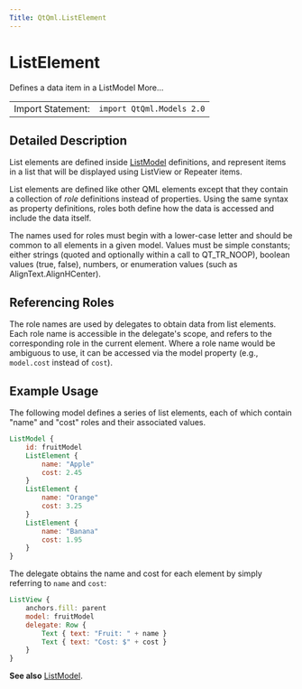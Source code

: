 ```yaml
---
Title: QtQml.ListElement
---
```

        
ListElement
===========

<span class="subtitle"></span>
Defines a data item in a ListModel More...

|                   |                           |
|-------------------|---------------------------|
| Import Statement: | `import QtQml.Models 2.0` |

<span id="details"></span>
Detailed Description
--------------------

List elements are defined inside [ListModel](../QtQml.ListModel.md) definitions, and represent items in a list that will be displayed using ListView or Repeater items.

List elements are defined like other QML elements except that they contain a collection of *role* definitions instead of properties. Using the same syntax as property definitions, roles both define how the data is accessed and include the data itself.

The names used for roles must begin with a lower-case letter and should be common to all elements in a given model. Values must be simple constants; either strings (quoted and optionally within a call to QT\_TR\_NOOP), boolean values (true, false), numbers, or enumeration values (such as AlignText.AlignHCenter).

<span id="referencing-roles"></span>
Referencing Roles
-----------------

The role names are used by delegates to obtain data from list elements. Each role name is accessible in the delegate's scope, and refers to the corresponding role in the current element. Where a role name would be ambiguous to use, it can be accessed via the model property (e.g., `model.cost` instead of `cost`).

<span id="example-usage"></span>
Example Usage
-------------

The following model defines a series of list elements, each of which contain "name" and "cost" roles and their associated values.

``` qml
ListModel {
    id: fruitModel
    ListElement {
        name: "Apple"
        cost: 2.45
    }
    ListElement {
        name: "Orange"
        cost: 3.25
    }
    ListElement {
        name: "Banana"
        cost: 1.95
    }
}
```

The delegate obtains the name and cost for each element by simply referring to `name` and `cost`:

``` qml
ListView {
    anchors.fill: parent
    model: fruitModel
    delegate: Row {
        Text { text: "Fruit: " + name }
        Text { text: "Cost: $" + cost }
    }
}
```

**See also** [ListModel](../QtQml.ListModel.md).

